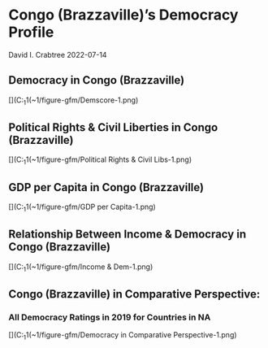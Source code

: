 Congo (Brazzaville)’s Democracy Profile
================
David I. Crabtree
2022-07-14

## Democracy in Congo (Brazzaville)

\[\](C:<sub>1</sub>1(\~1/figure-gfm/Demscore-1.png)<!-- -->

## Political Rights & Civil Liberties in Congo (Brazzaville)

\[\](C:<sub>1</sub>1(\~1/figure-gfm/Political Rights & Civil
Libs-1.png)<!-- -->

## GDP per Capita in Congo (Brazzaville)

\[\](C:<sub>1</sub>1(\~1/figure-gfm/GDP per Capita-1.png)<!-- -->

## Relationship Between Income & Democracy in Congo (Brazzaville)

\[\](C:<sub>1</sub>1(\~1/figure-gfm/Income & Dem-1.png)<!-- -->

## Congo (Brazzaville) in Comparative Perspective:

### All Democracy Ratings in 2019 for Countries in NA

\[\](C:<sub>1</sub>1(\~1/figure-gfm/Democracy in Comparative
Perspective-1.png)<!-- -->
